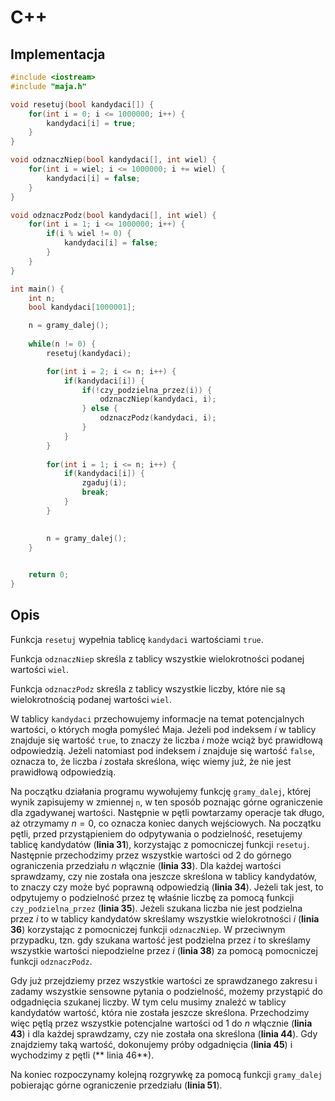 # C++

## Implementacja

```cpp
#include <iostream>
#include "maja.h"

void resetuj(bool kandydaci[]) {
    for(int i = 0; i <= 1000000; i++) {
        kandydaci[i] = true;
    }
}

void odznaczNiep(bool kandydaci[], int wiel) {
    for(int i = wiel; i <= 1000000; i += wiel) {
        kandydaci[i] = false;
    }
}

void odznaczPodz(bool kandydaci[], int wiel) {
    for(int i = 1; i <= 1000000; i++) {
        if(i % wiel != 0) {
            kandydaci[i] = false;
        } 
    }
}

int main() {
    int n;
    bool kandydaci[1000001];

    n = gramy_dalej();
    
    while(n != 0) {
        resetuj(kandydaci);

        for(int i = 2; i <= n; i++) {
            if(kandydaci[i]) {
                if(!czy_podzielna_przez(i)) {
                    odznaczNiep(kandydaci, i);
                } else {
                    odznaczPodz(kandydaci, i);
                }
            }
        }
        
        for(int i = 1; i <= n; i++) {
            if(kandydaci[i]) {
                zgaduj(i);
                break;
            }
        }
        

        n = gramy_dalej();
    }

    
    return 0;
}
```

## Opis

Funkcja `resetuj` wypełnia tablicę `kandydaci` wartościami `true`.

Funkcja `odznaczNiep` skreśla z tablicy wszystkie wielokrotności podanej wartości `wiel`.

Funkcja `odznaczPodz` skreśla z tablicy wszystkie liczby, które nie są wielokrotnością podanej wartości `wiel`.

W tablicy `kandydaci` przechowujemy informacje na temat potencjalnych wartości, o których mogła pomyśleć Maja.
Jeżeli pod indeksem $i$ w tablicy znajduje się wartość `true`, to znaczy że liczba $i$ może wciąż być prawidłową odpowiedzią.
Jeżeli natomiast pod indeksem $i$ znajduje się wartość `false`, oznacza to, że liczba $i$ została skreślona, więc wiemy już, że nie jest prawidłową odpowiedzią.

Na początku działania programu wywołujemy funkcję `gramy_dalej`, której wynik zapisujemy w zmiennej `n`, w ten sposób poznając górne ograniczenie dla zgadywanej wartości. Następnie w pętli powtarzamy operacje tak długo, aż otrzymamy $n=0$, co oznacza koniec danych wejściowych.
Na początku pętli, przed przystąpieniem do odpytywania o podzielność, resetujemy tablicę kandydatów (**linia 31**), korzystając z pomocniczej funkcji `resetuj`. Następnie przechodzimy przez wszystkie wartości od $2$ do górnego ograniczenia przedziału $n$ włącznie (**linia 33**).
Dla każdej wartości sprawdzamy, czy nie została ona jeszcze skreślona w tablicy kandydatów, to znaczy czy może być poprawną odpowiedzią (**linia 34**).
Jeżeli tak jest, to odpytujemy o podzielność przez tę właśnie liczbę za pomocą funkcji `czy_podzielna_przez` (**linia 35**). 
Jeżeli szukana liczba nie jest podzielna przez $i$ to w tablicy kandydatów skreślamy wszystkie wielokrotności $i$ (**linia 36**) korzystając z pomocniczej funkcji `odznaczNiep`.
W przeciwnym przypadku, tzn. gdy szukana wartość jest podzielna przez $i$ to skreślamy wszystkie wartości niepodzielne przez $i$ (**linia 38**) za pomocą pomocniczej funkcji `odznaczPodz`.

Gdy już przejdziemy przez wszystkie wartości ze sprawdzanego zakresu i zadamy wszystkie sensowne pytania o podzielność, możemy przystąpić do odgadnięcia szukanej liczby. W tym celu musimy znaleźć w tablicy kandydatów wartość, która nie została jeszcze skreślona. Przechodzimy więc pętlą przez wszystkie potencjalne wartości od $1$ do $n$ włącznie (**linia 43**) i dla każdej sprawdzamy, czy nie została ona skreślona (**linia 44**).
Gdy znajdziemy taką wartość, dokonujemy próby odgadnięcia (**linia 45**) i wychodzimy z pętli (** linia 46**).

Na koniec rozpoczynamy kolejną rozgrywkę za pomocą funkcji `gramy_dalej` pobierając górne ograniczenie przedziału (**linia 51**).